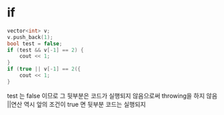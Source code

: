 # if
~~~cpp
vector<int> v;
v.push_back(1);
bool test = false;
if (test && v[-1] == 2) {
	cout << 1;
}
if (true || v[-1] == 2({
	cout << 1;
}
~~~

test 는 false 이므로 그 뒷부분은 코드가 실행되지 않음으로써 throwing을 하지 않음
||연산 역시 앞의 조건이 true 면 뒷부분 코드는 실행되지 

